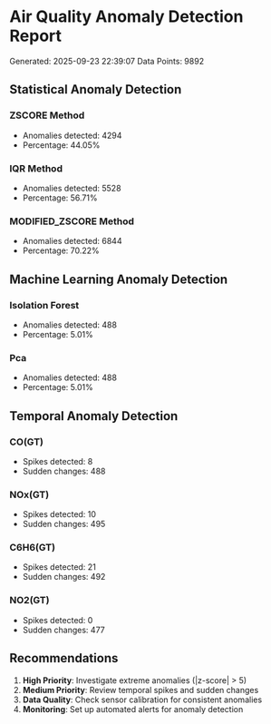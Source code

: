 # Air Quality Anomaly Detection Report
Generated: 2025-09-23 22:39:07
Data Points: 9892

## Statistical Anomaly Detection

### ZSCORE Method
- Anomalies detected: 4294
- Percentage: 44.05%

### IQR Method
- Anomalies detected: 5528
- Percentage: 56.71%

### MODIFIED_ZSCORE Method
- Anomalies detected: 6844
- Percentage: 70.22%

## Machine Learning Anomaly Detection

### Isolation Forest
- Anomalies detected: 488
- Percentage: 5.01%

### Pca
- Anomalies detected: 488
- Percentage: 5.01%

## Temporal Anomaly Detection

### CO(GT)
- Spikes detected: 8
- Sudden changes: 488

### NOx(GT)
- Spikes detected: 10
- Sudden changes: 495

### C6H6(GT)
- Spikes detected: 21
- Sudden changes: 492

### NO2(GT)
- Spikes detected: 0
- Sudden changes: 477

## Recommendations

1. **High Priority**: Investigate extreme anomalies (|z-score| > 5)
2. **Medium Priority**: Review temporal spikes and sudden changes
3. **Data Quality**: Check sensor calibration for consistent anomalies
4. **Monitoring**: Set up automated alerts for anomaly detection
